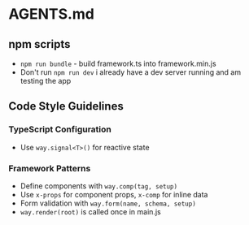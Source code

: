 # AGENTS.md

## npm scripts

- `npm run bundle` - build framework.ts into framework.min.js
- Don't run `npm run dev` i already have a dev server running and am testing the app

## Code Style Guidelines

### TypeScript Configuration

- Use `way.signal<T>()` for reactive state

### Framework Patterns

- Define components with `way.comp(tag, setup)`
- Use `x-props` for component props, `x-comp` for inline data
- Form validation with `way.form(name, schema, setup)`
- `way.render(root)` is called once in main.js

